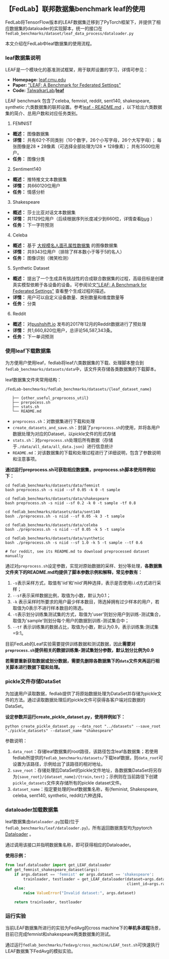 ## 【FedLab】联邦数据集benchmark leaf的使用

FedLab将TensorFlow版本的LEAF数据集迁移到了PyTorch框架下，并提供了相应数据集的dataloader的实现脚本，统一的接口在`fedlab_benchmarks/dataset/leaf_data_process/dataloader.py`

本文介绍在FedLab中leaf数据集的使用流程。

### leaf数据集说明

LEAF是一个模块化的基准测试框架，用于联邦设置的学习，详情可参见：

- **Homepage:** [leaf.cmu.edu](https://leaf.cmu.edu/)
- **Paper:** ["LEAF: A Benchmark for Federated Settings"](https://arxiv.org/abs/1812.01097)
- **Code:** [TalwalkarLab](https://github.com/TalwalkarLab)/**[leaf](https://github.com/TalwalkarLab/leaf)**

LEAF benchmark 包含了celeba, femnist, reddit, sent140, shakespeare, synthetic 六类数据集的联邦设置。参考[leaf - README.md](https://github.com/TalwalkarLab/leaf) ，以下给出六类数据集的简介、总用户数和对应任务类别。

1. FEMNIST

- **概述：** 图像数据集
- **详情：** 共有62个不同类别（10个数字，26个小写字母，26个大写字母）； 每张图像是28 * 28像素（可选择全部处理为128 * 128像素）； 共有3500位用户。
- **任务：** 图像分类

2. Sentiment140

- **概述：** 推特推文文本数据集
- **详情：** 共660120位用户
- **任务：** 情感分析

3. Shakespeare

- **概述：** 莎士比亚对话文本数据集
- **详情：** 共1129位用户（后续根据序列长度减少到660位，详情查看[bug](https://github.com/TalwalkarLab/leaf/issues/19) ）
- **任务：** 下一字符预测

4. Celeba

- **概述：** 基于 [大规模名人面孔属性数据集](http://mmlab.ie.cuhk.edu.hk/projects/CelebA.html) 的图像数据集
- **详情：** 共9343位用户（排除了样本数小于等于5的名人）
- **任务：** 图像识别（微笑检测）

5. Synthetic Dataset

- **概述：** 提出了一个生成具有挑战性的合成联合数据集的过程，高级目标是创建真实模型依赖于各设备的设备。可参阅论文["LEAF: A Benchmark for Federated Settings"](https://arxiv.org/abs/1812.01097) 查看整个生成过程的描述。
- **详情：** 用户可以自定义设备数量、类别数量和维度数量等
- **任务：** 分类

6. Reddit

- **概述：** 对[pushshift.io](https://files.pushshift.io/reddit/) 发布的2017年12月的Reddit数据进行了预处理
- **详情：** 共1,660,820位用户，总评论56,587,343条。
- **任务：** 下一单词预测

### 使用leaf下载数据集

为方便用户使用leaf，fedlab将leaf六类数据集的下载、处理脚本整合到`fedlab_benchmarks/datasets/data`中，该文件夹存储各类数据集的下载脚本。

leaf数据集文件夹常用结构：

```
/FedLab-benchmarks/fedlab_benchmarks/datasets/{leaf_dataset_name}

   ├── {other_useful_preprocess_util}
   ├── prerpocess.sh
   ├── stats.sh
   └── README.md
```

- `preprocess.sh`：对数据集进行下载和处理
- `create_datasets_and_save.sh`：封装了`preprocess.sh`的使用，并将各用户数据处理为对应的Dataset，以pickle文件的形式存储
- `stats.sh`：对`preprocess.sh`处理后所有数据（存储于`./data/all_data/all_data.json`）进行信息统计
- `README.md`：对该数据集的下载和处理过程进行了详细说明，包含了参数说明和注意事项。

**通过运行preprocess.sh可获取相应数据集，preprocess.sh脚本使用样例如下：**

```shell
cd fedlab_benchmarks/datasets/data/femnist
bash preprocess.sh -s niid --sf 0.05 -k 0 -t sample

cd fedlab_benchmarks/datasets/data/shakespeare
bash preprocess.sh -s niid --sf 0.2 -k 0 -t sample -tf 0.8

cd fedlab_benchmarks/datasets/data/sent140
bash ./preprocess.sh -s niid --sf 0.05 -k 3 -t sample

cd fedlab_benchmarks/datasets/data/celeba
bash ./preprocess.sh -s niid --sf 0.05 -k 5 -t sample

cd fedlab_benchmarks/datasets/data/synthetic
bash ./preprocess.sh -s niid --sf 1.0 -k 5 -t sample --tf 0.6

# for reddit, see its README.md to download preprocessed dataset manually
```

通过对`preprocess.sh`设定参数，实现对原始数据的采样、划分等处理，**各数据集文件夹下的README.md均提供了脚本参数示例和解释，常见参数有：**

1. `-s`表示采样方式，取值有'iid'和'niid'两种选择，表示是否使用i.i.d方式进行采样；
2. `--sf`表示采样数据比例，取值为小数，默认为0.1；
3. `-k` 表示采样时所要求的用户最少样本数目，筛选掉拥有过少样本的用户，若取值为0表示不进行样本数目的筛选。
4. `-t`表示划分训练集测试集的方式，取值为'user'则划分用户到训练-测试集合，取值为'sample'则划分每个用户的数据到训练-测试集合中；
5. `--tf` 表示训练集的数据占比，取值为小数，默认为0.9，表示训练集:测试集=9:1。

目前FedLab的Leaf实验需要提供训练数据和测试数据，因此**需要对`preprocess.sh`提供相关的数据训练集-测试集划分参数，默认划分比例为0.9**

**若需要重新获取数据或划分数据，需要先删除各数据集下的`data`文件夹再运行相关脚本进行数据下载和处理。**

### pickle文件存储DataSet

为加速用户读取数据，fedlab提供了将原始数据处理为DataSet并存储为pickle文件的方法。通过读取数据处理后的pickle文件可获得各客户端对应数据的DataSet。

**设定参数并运行create_pickle_dataset.py，使用样例如下：**

```shell
python create_pickle_dataset.py --data_root "../datasets" --save_root "./pickle_datasets" --dataset_name "shakespeare"
```

参数说明：

1. `data_root`：存储leaf数据集的root路径，该路径包含leaf各数据集；若使用fedlab所提供的`fedlab_benchmarks/datasets/`下载leaf数据，则`data_root`可设置为该路径，示例给出了该路径的相对地址。
2. `save_root`：存储处理后DataSet的pickle文件地址，各数据集DataSet将另存为`{save_root}/{dataset_name}/{train,test}`；示例则在当前路径下创建`pickle_datasets`文件夹存储所有的pickle dataset文件。
3. `dataset_name`：指定要处理的leaf数据集名称，有{feminist, Shakespeare, celeba, sent140, synthetic, reddit}六种选择。

### dataloader加载数据集

leaf数据集由`dataloader.py`加载(位于`fedlab_benchmarks/leaf/dataloader.py`)，所有返回数据类型均为pytorch [Dataloader](https://pytorch.org/docs/stable/data.html) 。

通过调用该接口并指明数据集名称，即可获得相应的Dataloader。

**使用示例：**

```python
from leaf.dataloader import get_LEAF_dataloader
def get_femnist_shakespeare_dataset(args):
    if args.dataset == 'femnist' or args.dataset == 'shakespeare':
        trainloader, testloader = get_LEAF_dataloader(dataset=args.dataset,
                                                      client_id=args.rank)
    else:
        raise ValueError("Invalid dataset:", args.dataset)

    return trainloader, testloader
```

### 运行实验

当前LEAF数据集所进行的实验为FedAvg的cross machine下的**单机多进程**场景，目前已完成femnist和shakespeare两类数据集的测试。

通过运行`fedlab_benchmarks/fedavg/cross_machine/LEAF_test.sh`可快速执行LEAF数据集下FedAvg的模拟实验。

